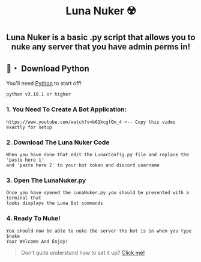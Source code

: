 <h1 align="center">
  Luna Nuker ☢️
</h1>

<h2 align="center">
  Luna Nuker is a basic .py script that allows you to nuke any server that you have admin perms in!
</h2>


## 🐍・ Download Python

You'll need [Python](https://www.python.org/downloads/) to start off!
```sh-session
python v3.10.1 or higher
```

### 1. You Need To Create A Bot Application:
```
https://www.youtube.com/watch?v=b61kcgfOm_4 <-- Copy this video exactly for setup
```

### 2. Download The Luna Nuker Code 
```
When you have done that edit the LunarConfig.py file and replace the 'paste here 1'
and 'paste here 2' to your bot token and discord username
```

### 3. Open The LunaNuker.py
```
Once you have opened the LunaNuker.py you should be presented with a terminal that 
looks displays the Luna Bot commands
```

### 4. Ready To Nuke!
```
You should now be able to nuke the server the bot is in when you type $nuke
Your Welcome And Enjoy!
```
> Don't quite understand how to set it up? [Click me!](https://discord.gg/PskF2YeXnd)

